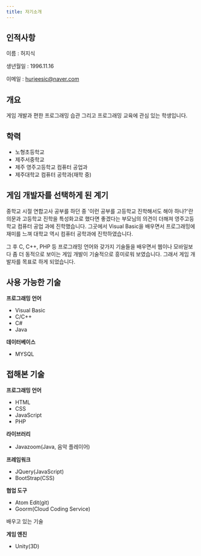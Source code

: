 ```yaml
---
title: 자기소개
---
```


## 인적사항

이름 : 허지식

생년월일 : 1996.11.16

이메일 : hurjeesic@naver.com



   ## 개요

게임 개발과 편한 프로그래밍 습관 그리고 프로그래밍 교육에 관심 있는 학생입니다.



   ## 학력

   - 노형초등학교
   - 제주서중학교
   - 제주 영주고등학교 컴퓨터 공업과
   - 제주대학교 컴퓨터 공학과(재학 중)



   ## 게임 개발자를 선택하게 된 계기

중학교 시절 연합고사 공부를 하던 중 '이런 공부를 고등학교 진학해서도 해야 하나?'란 의문과 고등학교 진학을 특성화고로 했다면 좋겠다는 부모님의 의견이 더해져 영주고등학교 컴퓨터 공업 과에 진학했습니다. 그곳에서 Visual Basic을 배우면서 프로그래밍에 재미를 느껴 대학교 역시 컴퓨터 공학과에 진학하였습니다.

그 후 C, C++, PHP 등 프로그래밍 언어와 갖가지 기술들을 배우면서 웹이나 모바일보다 좀 더 동적으로 보이는 게임 개발이 기술적으로 흥미로워 보였습니다. 그래서 게임 개발자를 목표로 하게 되었습니다.



## 사용 가능한 기술

**프로그래밍 언어**

   - Visual Basic
   - C/C++
   - C#
   - Java



**데이터베이스**

   - MYSQL



   ## 접해본 기술

**프로그래밍 언어**

   - HTML
   - CSS
   - JavaScript
   - PHP



**라이브러리**

   - Javazoom(Java, 음악 플레이어)



**프레임워크**

   - JQuery(JavaScript)
   - BootStrap(CSS)



**협업 도구**

   - Atom Edit(git)
   - Goorm(Cloud Coding Service)



배우고 있는 기술

**게임 엔진**

   - Unity(3D)
